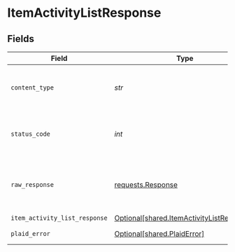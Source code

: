 # ItemActivityListResponse


## Fields

| Field                                                                                        | Type                                                                                         | Required                                                                                     | Description                                                                                  |
| -------------------------------------------------------------------------------------------- | -------------------------------------------------------------------------------------------- | -------------------------------------------------------------------------------------------- | -------------------------------------------------------------------------------------------- |
| `content_type`                                                                               | *str*                                                                                        | :heavy_check_mark:                                                                           | HTTP response content type for this operation                                                |
| `status_code`                                                                                | *int*                                                                                        | :heavy_check_mark:                                                                           | HTTP response status code for this operation                                                 |
| `raw_response`                                                                               | [requests.Response](https://requests.readthedocs.io/en/latest/api/#requests.Response)        | :heavy_check_mark:                                                                           | Raw HTTP response; suitable for custom response parsing                                      |
| `item_activity_list_response`                                                                | [Optional[shared.ItemActivityListResponse]](../../models/shared/itemactivitylistresponse.md) | :heavy_minus_sign:                                                                           | OK                                                                                           |
| `plaid_error`                                                                                | [Optional[shared.PlaidError]](../../models/shared/plaiderror.md)                             | :heavy_minus_sign:                                                                           | Error response.                                                                              |